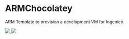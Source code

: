 # ARMChocolatey

ARM Template to provision a development VM for Ingenico.

<a href="https://portal.azure.com/#create/microsoft.template/uri/https%3A%2F%2Fraw.githubusercontent.com%2FKeiyan%2Fazure-quickstart-templates%2Fmaster%2FIngenicoDevTemplate%2Fazuredeploy.json" target="_blank">
    <img src="http://azuredeploy.net/deploybutton.png"/>
</a>
<a href="http://armviz.io/#/?load=https://raw.githubusercontent.com/Keiyan/Ingenico-Dev-Template/master/IngenicoDevTemplate/azuredeploy.json" target="_blank">
    <img src="http://armviz.io/visualizebutton.png"/>
</a>

